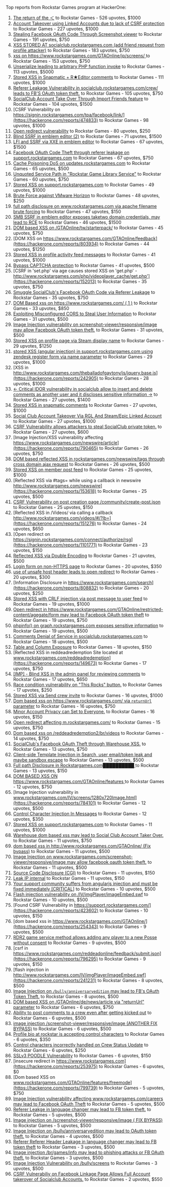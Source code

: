 Top reports from Rockstar Games program at HackerOne:

1. [The return of the ＜](https://hackerone.com/reports/639684) to Rockstar Games - 526 upvotes, $1000
2. [Account Takeover using Linked Accounts due to lack of CSRF protection](https://hackerone.com/reports/463330) to Rockstar Games - 227 upvotes, $1000
3. [Stealing Facebook OAuth Code Through Screenshot viewer](https://hackerone.com/reports/488269) to Rockstar Games - 191 upvotes, $750
4. [XSS STORED AT socialclub.rockstargames.com (add friend request from profile attacker)](https://hackerone.com/reports/220852) to Rockstar Games - 183 upvotes, $750
5. [xss on https://www.rockstargames.com/GTAOnline/jp/screens/ ](https://hackerone.com/reports/507494) to Rockstar Games - 153 upvotes, $750
6. [Unserialize leading to arbitrary PHP function invoke](https://hackerone.com/reports/210741) to Rockstar Games - 113 upvotes, $5000
7. [Stored XSS in Snapmatic + R★Editor comments](https://hackerone.com/reports/309531) to Rockstar Games - 111 upvotes, $1000
8. [Referer Leakage Vulnerability in  socialclub.rockstargames.com/crew/ leads to FB'S OAuth token theft.](https://hackerone.com/reports/787160) to Rockstar Games - 105 upvotes, $750
9. [SocialClub Account Take Over Through Import Friends feature](https://hackerone.com/reports/901728) to Rockstar Games - 104 upvotes, $1500
10. [CSRF Vulnerability on https://signin.rockstargames.com/tpa/facebook/link/](https://hackerone.com/reports/474833) to Rockstar Games - 98 upvotes, $1000
11. [Open redirect vulnerability](https://hackerone.com/reports/380760) to Rockstar Games - 80 upvotes, $250
12. [Blind SSRF in emblem editor (2)](https://hackerone.com/reports/265050) to Rockstar Games - 71 upvotes, $1500
13. [LFI and SSRF via XXE in emblem editor](https://hackerone.com/reports/347139) to Rockstar Games - 67 upvotes, $1500
14. [Facebook OAuth Code Theft through referer leakage on support.rockstargames.com](https://hackerone.com/reports/482743) to Rockstar Games - 67 upvotes, $750
15. [Cache Poisoning DoS on updates.rockstargames.com](https://hackerone.com/reports/1219038) to Rockstar Games - 65 upvotes, $500
16. [Unquoted Service Path in "Rockstar Game Library Service"](https://hackerone.com/reports/716448) to Rockstar Games - 60 upvotes, $750
17. [Stored XSS on support.rockstargames.com](https://hackerone.com/reports/265384) to Rockstar Games - 49 upvotes, $1000
18. [Brute Force against VMware Horizon](https://hackerone.com/reports/1278072) to Rockstar Games - 48 upvotes, $250
19. [full path disclosure on www.rockstargames.com via apache filename brute forcing](https://hackerone.com/reports/210238) to Rockstar Games - 47 upvotes, $150
20. [SMB SSRF in emblem editor exposes taketwo domain credentials, may lead to RCE](https://hackerone.com/reports/288353) to Rockstar Games - 46 upvotes, $1500
21. [DOM based XSS on /GTAOnline/tw/starterpack/](https://hackerone.com/reports/508517) to Rockstar Games - 45 upvotes, $750
22. [DOM XSS on https://www.rockstargames.com/GTAOnline/feedback](https://hackerone.com/reports/803934) to Rockstar Games - 44 upvotes, $1250
23. [Stored XSS in profile activity feed messages](https://hackerone.com/reports/231444) to Rockstar Games - 41 upvotes, $1000
24. [Bypass CAPTCHA protection](https://hackerone.com/reports/210417) to Rockstar Games - 41 upvotes, $500
25. [CSRF in 'set.php' via age causes stored XSS on 'get.php' - http://www.rockstargames.com/php/videoplayer_cache/get.php'](https://hackerone.com/reports/152013) to Rockstar Games - 35 upvotes, $750
26. [Smuggle SocialClub's Facebook OAuth Code via Referer Leakage](https://hackerone.com/reports/342709) to Rockstar Games - 35 upvotes, $750
27. [DOM Based xss on https://www.rockstargames.com/ ( 1 )](https://hackerone.com/reports/475442) to Rockstar Games - 33 upvotes, $850
28. [Exploiting Misconfigured CORS to Steal User Information](https://hackerone.com/reports/317391) to Rockstar Games - 31 upvotes, $500
29. [Image Injection vulnerability on screenshot-viewer/responsive/image may allow Facebook OAuth token theft.](https://hackerone.com/reports/655288) to Rockstar Games - 31 upvotes, $500
30. [Stored XSS on profile page via Steam display name](https://hackerone.com/reports/282604) to Rockstar Games - 29 upvotes, $1250
31. [stored XSS (angular injection) in support.rockstargames.com using zendesk register form via name parameter](https://hackerone.com/reports/354262) to Rockstar Games - 29 upvotes, $1000
32. [XSS in http://www.rockstargames.com/theballadofgaytony/js/jquery.base.js](https://hackerone.com/reports/242905) to Rockstar Games - 28 upvotes, $1000
33. [\<- Critical IDOR vulnerability in socialclub allow to insert and delete comments as another user and it discloses sensitive information -\>](https://hackerone.com/reports/204292) to Rockstar Games - 27 upvotes, $1400
34. [Stored XSS in snapmatic comments](https://hackerone.com/reports/231389) to Rockstar Games - 27 upvotes, $1000
35. [Social Club Account Takeover Via RGL And Steam/Epic Linked Account](https://hackerone.com/reports/1235008) to Rockstar Games - 27 upvotes, $1000
36. [CSRF Vulnerability allows attackers to steal SocialClub private token.](https://hackerone.com/reports/253128) to Rockstar Games - 27 upvotes, $600
37. [Image Injection/XSS vulnerability affecting https://www.rockstargames.com/newswire/article](https://hackerone.com/reports/790465) to Rockstar Games - 26 upvotes, $750
38. [DOM based reflected XSS in rockstargames.com/newswire/tags through cross domain ajax request](https://hackerone.com/reports/172843) to Rockstar Games - 26 upvotes, $500
39. [Stored XSS on member post feed](https://hackerone.com/reports/264002) to Rockstar Games - 25 upvotes, $1000
40. [Reflected XSS via #tags= while using a callback in newswire  http://www.rockstargames.com/newswire](https://hackerone.com/reports/153618) to Rockstar Games - 25 upvotes, $500
41. [CSRF Vulnerability on post creation page /community/create-post.json](https://hackerone.com/reports/487378) to Rockstar Games - 25 upvotes, $150
42. [Reflected XSS in /Videos/ via calling a callback http://www.rockstargames.com/videos/#/?lb=](https://hackerone.com/reports/151276) to Rockstar Games - 24 upvotes, $650
43. [Open redirect on https://signin.rockstargames.com/connect/authorize/rsg](https://hackerone.com/reports/1101771) to Rockstar Games - 23 upvotes, $150
44. [Reflected XSS via Double Encoding](https://hackerone.com/reports/246505) to Rockstar Games - 21 upvotes, $500
45. [Login form on non-HTTPS page](https://hackerone.com/reports/214571) to Rockstar Games - 20 upvotes, $350
46. [use of unsafe host header leads to open redirect](https://hackerone.com/reports/210875) to Rockstar Games - 20 upvotes, $300
47. [Information Disclosure in https://www.rockstargames.com/search](https://hackerone.com/reports/808832) to Rockstar Games - 20 upvotes, $250
48. [Stored XSS with CRLF injection via post message to user feed](https://hackerone.com/reports/263191) to Rockstar Games - 19 upvotes, $1000
49. [Open redirect in https://www.rockstargames.com/GTAOnline/restricted-content/agegate/form may lead to Facebook OAuth token theft](https://hackerone.com/reports/798121) to Rockstar Games - 19 upvotes, $750
50. [phpinfo() on graph.rockstargames.com exposes sensitive information](https://hackerone.com/reports/1082774) to Rockstar Games - 19 upvotes, $500
51. [Comments Denial of Service in socialclub.rockstargames.com](https://hackerone.com/reports/214370) to Rockstar Games - 18 upvotes, $500
52. [Table and Column Exposure](https://hackerone.com/reports/218898) to Rockstar Games - 18 upvotes, $150
53. [Reflected XSS in reddeadredemption Site  located at www.rockstargames.com/reddeadredemption](https://hackerone.com/reports/149673) to Rockstar Games - 17 upvotes, $750
54. [[IMP] - Blind XSS in the admin panel for reviewing comments](https://hackerone.com/reports/197337) to Rockstar Games - 17 upvotes, $650
55. [Race condition vulnerability on "This Rocks" button.](https://hackerone.com/reports/474021) to Rockstar Games - 17 upvotes, $250
56. [Stored XSS via Send crew invite](https://hackerone.com/reports/272997) to Rockstar Games - 16 upvotes, $1000
57. [Dom based xss on https://www.rockstargames.com/ via `returnUrl` parameter](https://hackerone.com/reports/505157) to Rockstar Games - 16 upvotes, $750
58. [Minor Account Privacy can Set to Everyone.](https://hackerone.com/reports/883731) to Rockstar Games - 16 upvotes, $150
59. [Open redirect affecting  m.rockstargames.com/](https://hackerone.com/reports/781718) to Rockstar Games - 15 upvotes, $750
60. [Dom based xss on /reddeadredemption2/br/videos](https://hackerone.com/reports/488108) to Rockstar Games - 14 upvotes, $750
61. [SocialClub's Facebook OAuth Theft through Warehouse XSS.](https://hackerone.com/reports/316948) to Rockstar Games - 13 upvotes, $750
62. [Client-side Template Injection in Search, user email/token leak and maybe sandbox escape](https://hackerone.com/reports/271960) to Rockstar Games - 13 upvotes, $500
63. [Full path Disclosure in Rockstargames.com██████████ ](https://hackerone.com/reports/210572) to Rockstar Games - 13 upvotes, $150
64. [DOM BASED XSS ON https://www.rockstargames.com/GTAOnline/features ](https://hackerone.com/reports/479612) to Rockstar Games - 12 upvotes, $750
65. [Image Injection vulnerability in www.rockstargames.com/IV/screens/1280x720Image.html](https://hackerone.com/reports/784101) to Rockstar Games - 12 upvotes, $500
66. [Control Character Injection In Messages](https://hackerone.com/reports/210994) to Rockstar Games - 12 upvotes, $350
67. [Stored XSS on support.rockstargames.com](https://hackerone.com/reports/265274) to Rockstar Games - 11 upvotes, $1000
68. [Warehouse dom based xss may lead to Social Club Account Taker Over.](https://hackerone.com/reports/663312) to Rockstar Games - 11 upvotes, $750
69. [dom based xss in http://www.rockstargames.com/GTAOnline/ (Fix bypass)](https://hackerone.com/reports/261571) to Rockstar Games - 11 upvotes, $500
70. [Image Injection on www.rockstargames.com/screenshot-viewer/responsive/image may allow facebook oauth token theft.](https://hackerone.com/reports/497655) to Rockstar Games - 11 upvotes, $500
71. [Source Code Disclosure (CGI)](https://hackerone.com/reports/211418) to Rockstar Games - 11 upvotes, $150
72. [Leak IP internal](https://hackerone.com/reports/271700) to Rockstar Games - 11 upvotes, $150
73. [Your support community suffers from angularjs injection and must be fixed immediately [CRITICAL]](https://hackerone.com/reports/274264) to Rockstar Games - 10 upvotes, $500
74. [Flash injection vulnerability on /IV/imgPlayer/imageEmbed.swf](https://hackerone.com/reports/485382) to Rockstar Games - 10 upvotes, $500
75. [Found CSRF Vulnerability in https://support.rockstargames.com/](https://hackerone.com/reports/423602) to Rockstar Games - 10 upvotes, $150
76. [dom based xss in https://www.rockstargames.com/GTAOnline/](https://hackerone.com/reports/254343) to Rockstar Games - 9 upvotes, $500
77. [RDR2 game service method allows adding any player to a new Posse without consent](https://hackerone.com/reports/1029594) to Rockstar Games - 9 upvotes, $500
78. [csrf in https://www.rockstargames.com/reddeadonline/feedback/submit.json](https://hackerone.com/reports/796295) to Rockstar Games - 9 upvotes, $150
79. [flash injection in http://www.rockstargames.com/IV/imgPlayer/imageEmbed.swf](https://hackerone.com/reports/241231) to Rockstar Games - 8 upvotes, $500
80. [Image Injection on `/bully/anniversaryedition` may lead to FB's OAuth Token Theft.](https://hackerone.com/reports/659784) to Rockstar Games - 8 upvotes, $500
81. [DOM based XSS on /GTAOnline/de/news/article via "returnUrl" parameter](https://hackerone.com/reports/508475) to Rockstar Games - 6 upvotes, $750
82. [Ability to post comments to a crew even after getting kicked out](https://hackerone.com/reports/197153) to Rockstar Games - 6 upvotes, $500
83. [image injection /screenshot-viewer/responsive/image (ANOTHER FIX BYPASS)](https://hackerone.com/reports/506126) to Rockstar Games - 6 upvotes, $500
84. [Profile bio at rockstar is accepting control characters](https://hackerone.com/reports/214763) to Rockstar Games - 6 upvotes, $350
85. [Control characters incorrectly handled on Crew Status Update](https://hackerone.com/reports/232499) to Rockstar Games - 6 upvotes, $250
86. [SSLv3 POODLE Vulnerability](https://hackerone.com/reports/210331) to Rockstar Games - 6 upvotes, $150
87. [insecure redirect in https://www.rockstargames.com](https://hackerone.com/reports/253975) to Rockstar Games - 6 upvotes, $0
88. [Dom based XSS on www.rockstargames.com/GTAOnline/features/freemode](https://hackerone.com/reports/799739) to Rockstar Games - 5 upvotes, $750
89. [Image Injection vulnerability affecting www.rockstargames.com/careers may lead to Facebook OAuth Theft](https://hackerone.com/reports/491654) to Rockstar Games - 5 upvotes, $500
90. [Referer Leakge in language changer may lead to FB token theft.](https://hackerone.com/reports/809691) to Rockstar Games - 5 upvotes, $500
91. [Image injection on /screenshot-viewer/responsive/image ( FIX BYPASS)](https://hackerone.com/reports/505259) to Rockstar Games - 5 upvotes, $500
92. [Image Injection on /bully/anniversaryedition may lead to OAuth token theft.](https://hackerone.com/reports/498358) to Rockstar Games - 4 upvotes, $500
93. [Referer Referer Header Leakage in language changer may lead to FB token theft](https://hackerone.com/reports/870062) to Rockstar Games - 3 upvotes, $500
94. [Image injection /br/games/info may lead to phishing attacks or FB OAuth theft.](https://hackerone.com/reports/510388) to Rockstar Games - 3 upvotes, $500
95. [Image Injection Vulnerability on /bully/screens](https://hackerone.com/reports/661646) to Rockstar Games - 3 upvotes, $500
96. [CSRF Vulnerabiliy on Facebook Linkage Page Allows Full Account takerover of Socialclub Accounts.](https://hackerone.com/reports/653254) to Rockstar Games - 2 upvotes, $550
